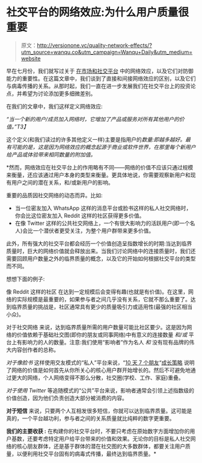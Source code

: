 # 社交平台的网络效应:为什么用户质量很重要

> 原文：<http://versionone.vc/quality-network-effects/?utm_source=wanqu.co&utm_campaign=Wanqu+Daily&utm_medium=website>

早在七月份，我们就写过关于 [在市场和社交平台](http://versionone.vc/network-effects/) 中的网络效应，以及它们对防御能力的重要性。在这篇文章中，我们谈到了直接和间接网络效应的区别，以及它们与病毒传播的关系。从那时起，我们一直在进一步发展我们在社交平台上的投资论点，并希望为讨论添加更多细微差别。

在我们的文章中，我们这样定义网络效应:

*“当一个新的用户/成员加入网络时，它增加了产品或服务对所有其他用户的价值。”T3】*

这个定义(和我们读过的许多其他定义一样)主要是指用户的*数量:即越多越好。最有可能的是，这是因为网络效应的概念起源于商业或软件世界，在那里每个新用户给产品或体验带来相同数量的附加值。*

 *然而，网络效应在社交平台上的作用略有不同——网络的价值不应该只通过规模来衡量，还应该通过用户本身的类型来衡量。更具体地说，你需要观察新用户和现有用户之间的潜在关系，和/或新用户的影响。

重要的品质因社交网络的动态而异。比如:

*   当一位密友加入 WhatsApp 这样的消息平台或脸书这样的私人社交网络时，你会比这位密友加入 Reddit 这样的社区获得更多价值。
*   在像 Twitter 这样的公共社交网络上，一个有很大影响力的活跃用户(即一个名人)会比一个潜伏者更受关注，为整个用户群带来更多价值。

此外，所有强大的社交平台都会经历一个价值创造呈指数增长的时期:当达到临界质量时，巨大的网络价值就会释放出来。当我们讨论网络中的连接质量时，我们还需要回顾用户数量之外的临界质量的概念，以及它的开始如何根据社交平台的类型而不同。

想想下面的例子:

像 Reddit 这样的社区 在达到一定规模后会变得有趣(也就是有价值)。在这里，网络的实际规模是最重要的，如果参与者之间几乎没有关系，它就不那么重要了。达到临界质量的挑战是，社区通常具有更少的质量吸引力或适用性(最强的社区相当小众)。

对于社交网络 来说，达到临界质量所需的用户数量可能比社区要少。这是因为网络的价值依赖于基础社交图(即你的朋友或同事网络)中有意义的连接数量 *和/或* 平台上有影响力的人的数量。注意:我们使用“影响者”作为名人 *和* 没有现有品牌的伟大内容创作者的总称。

*对于像脸书* 这样使用交友模式的“私人”平台来说，“[10 天 7 个朋友](http://ryangum.com/chamath-palihapitiya-how-we-put-facebook-on-the-path-to-1-billion-users/)“[成长策略](http://ryangum.com/chamath-palihapitiya-how-we-put-facebook-on-the-path-to-1-billion-users/) 说明了网络的价值是如何首先从你所关心的核心用户群开始增长的。然后不可避免地通过更大的网络，个人网络变得不那么分散，社交圈(学校、工作、家庭)重叠。

*对于使用 Twitter* 等追随模式的“公共”平台来说，影响者通常会引领上述指数级的价值创造，因为他们负责创造大部分被消费的内容。

**对于短信** 来说，只要两个人互相发很多短信，你就可以达到临界质量。这可能是真的，一个平台越功利，参与者之间的关系质量就比纯粹的数字更重要。

**我们的主要收获 :** 在构建你的社交平台时，不要只考虑在原始数字方面增加你的用户基数，还要考虑特定用户给平台带来的价值和效果。无论你的目标是私人社交网络的核心朋友群体，还是基于群体的潜在社交图的大多数群体，都要关注用户质量，以便利用社交平台固有的病毒式传播，最终达到临界质量。*
